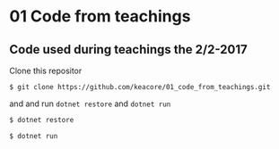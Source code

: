 # 01 Code from teachings
## Code used during teachings the 2/2-2017

Clone this repositor 
````    
$ git clone https://github.com/keacore/01_code_from_teachings.git
````    
and and run ```` dotnet restore ```` and ```` dotnet run ````     
```` C#
$ dotnet restore

````       

```` C#
$ dotnet run

````   
